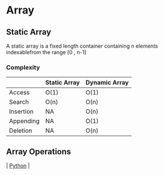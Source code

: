 # Array

## Static Array
A static array is a fixed length container containing n elements indexablefrom the range [0 , n-1]

### Complexity
|  | Static Array | Dynamic Array |
| --- | --- | --- |
| Access | O(1) | O(1) |
| Search | O(n) | O(n) |
| Insertion | NA | O(n) |
| Appending | NA | O(1) |
| Deletion | NA | O(n) |

## Array Operations
| [Python](Array.py) |
